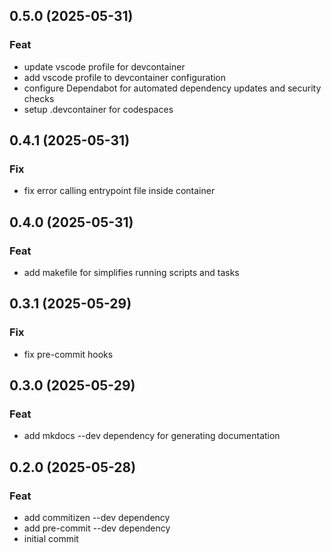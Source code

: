 ## 0.5.0 (2025-05-31)

### Feat

- update vscode profile for devcontainer
- add vscode profile to devcontainer configuration
- configure Dependabot for automated dependency updates and security checks
- setup .devcontainer for codespaces

## 0.4.1 (2025-05-31)

### Fix

- fix error calling entrypoint file inside container

## 0.4.0 (2025-05-31)

### Feat

- add makefile for simplifies running scripts and tasks

## 0.3.1 (2025-05-29)

### Fix

- fix pre-commit hooks

## 0.3.0 (2025-05-29)

### Feat

- add mkdocs --dev dependency for generating documentation

## 0.2.0 (2025-05-28)

### Feat

- add commitizen --dev dependency
- add pre-commit --dev dependency
- initial commit
